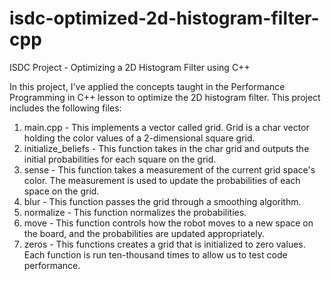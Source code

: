 # isdc-optimized-2d-histogram-filter-cpp
ISDC Project - Optimizing a 2D Histogram Filter using C++

In this project, I've applied the concepts taught in the Performance Programming in C++ lesson to optimize the 2D histogram filter.
This project includes the following files:
1. main.cpp - This implements a vector called grid. Grid is a char vector holding the color values of a 2-dimensional square grid.
2. initialize_beliefs - This function takes in the char grid and outputs the initial probabilities for each square on the grid.
3. sense - This function takes a measurement of the current grid space's color. The measurement is used to update the probabilities of each space on the grid.
4. blur - This function passes the grid through a smoothing algorithm.
5. normalize - This function normalizes the probabilities.
6. move - This function controls how the robot moves to a new space on the board, and the probabilities are updated appropriately.
7. zeros - This functions creates a grid that is initialized to zero values.
Each function is run ten-thousand times to allow us to test code performance.
